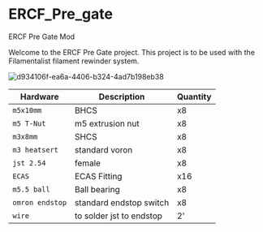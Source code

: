 # ERCF_Pre_gate
ERCF Pre Gate Mod

Welcome to the ERCF Pre Gate project. This project is to be used with the Filamentalist filament rewinder system.


![d934106f-ea6a-4406-b324-4ad7b198eb38](https://github.com/user-attachments/assets/97112e4e-5831-4106-853a-5d935b3962a0)


| Hardware | Description | Quantity |
| --- | --- | --- |
| `m5x10mm` | BHCS | x8 |
| `m5 T-Nut` | m5 extrusion nut | x8|
| `m3x8mm` | SHCS| x8|
| `m3 heatsert` | standard voron | x8|
| `jst 2.54` | female | x8|
| `ECAS` | ECAS Fitting | x16|
| `m5.5 ball` | Ball bearing | x8|
| `omron endstop` | standard endstop switch | x8|
| `wire` | to solder jst to endstop| 2'|


